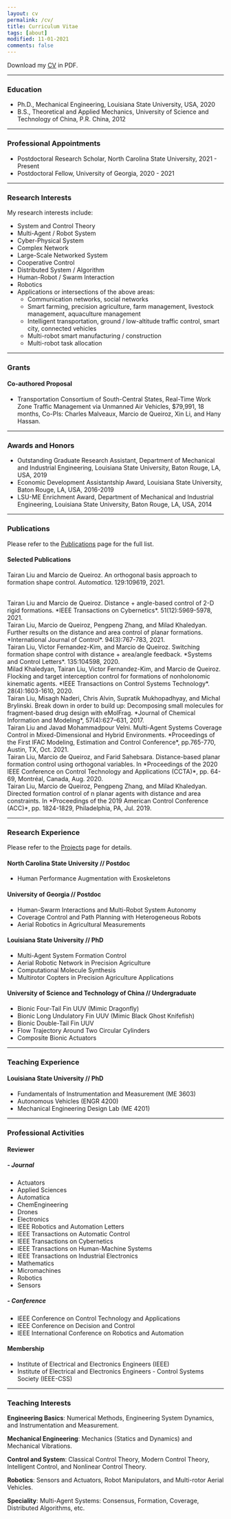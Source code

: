 ```yaml
---
layout: cv
permalink: /cv/
title: Curriculum Vitae
tags: [about]
modified: 11-01-2021
comments: false
---
```


Download my <a href="https://liutairan.github.io/TairanLiu-CV.pdf" target="_blank"><u>CV</u></a> in PDF.

<!-- Download my <a href="https://liutairan.github.io/TairanLiu-CV.pdf" target="_blank"><u>full CV</u></a> or <a href="https://liutairan.github.io/TairanLiu-Resume.pdf" target="_blank"><u>résumé</u></a> in PDF. -->

***

### Education   

* Ph.D., Mechanical Engineering, Louisiana State University, USA, 2020
* B.S., Theoretical and Applied Mechanics, University of Science and Technology of China, P.R. China, 2012

***

### Professional Appointments

* Postdoctoral Research Scholar, North Carolina State University, 2021 - Present
* Postdoctoral Fellow, University of Georgia, 2020 - 2021

***

### Research Interests

My research interests include:
* System and Control Theory
* Multi-Agent / Robot System
* Cyber-Physical System
* Complex Network
* Large-Scale Networked System
* Cooperative Control
* Distributed System / Algorithm
* Human-Robot / Swarm Interaction
* Robotics
* Applications or intersections of the above areas:
  * Communication networks, social networks
  * Smart farming, precision agriculture, farm management, livestock management, aquaculture management
  * Intelligent transportation, ground / low-altitude traffic control, smart city, connected vehicles
  * Multi-robot smart manufacturing / construction
  * Multi-robot task allocation

***

### Grants

#### Co-authored Proposal

* Transportation Consortium of South-Central States, Real-Time Work Zone Traffic Management via Unmanned Air Vehicles, $79,991, 18 months, Co-PIs: Charles Malveaux, Marcio de Queiroz, Xin Li, and Hany Hassan.

***

### Awards and Honors

* Outstanding Graduate Research Assistant, Department of Mechanical and Industrial Engineering, Louisiana State University, Baton Rouge, LA, USA, 2019
* Economic Development Assistantship Award, Louisiana State University, Baton Rouge, LA, USA, 2016-2019
* LSU-ME Enrichment Award, Department of Mechanical and Industrial Engineering, Louisiana State University, Baton Rouge, LA, USA, 2014

***

### Publications   

Please refer to the <a href="https://liutairan.github.io/publications/" target="_blank"><u>Publications</u></a> page for the full list.

#### Selected Publications

Tairan Liu and Marcio de Queiroz. An orthogonal basis approach to formation shape control. *Automatica*. 129:109619, 2021.    

<br />
Tairan Liu and Marcio de Queiroz. Distance + angle-based control of 2-D rigid formations. *IEEE Transactions on Cybernetics*. 51(12):5969-5978, 2021.    

<br />
Tairan Liu, Marcio de Queiroz, Pengpeng Zhang, and Milad Khaledyan. Further results on the distance and area control of planar formations. *International Journal of Control*. 94(3):767-783, 2021.    

<br />
Tairan Liu, Victor Fernandez-Kim, and Marcio de Queiroz. Switching formation shape control with distance + area/angle feedback. *Systems and Control Letters*. 135:104598, 2020.    

<br />
Milad Khaledyan, Tairan Liu, Victor Fernandez-Kim, and Marcio de Queiroz. Flocking and target interception control for formations of nonholonomic kinematic agents. *IEEE Transactions on Control Systems Technology*. 28(4):1603-1610, 2020.    

<br />
Tairan Liu, Misagh Naderi, Chris Alvin, Supratik Mukhopadhyay, and Michal Brylinski. Break down in order to build up: Decomposing small molecules for fragment-based drug design with eMolFrag. *Journal of Chemical Information and Modeling*, 57(4):627–631, 2017.    

<br />
Tairan Liu and Javad Mohammadpour Velni. Multi-Agent Systems Coverage Control in Mixed-Dimensional and Hybrid Environments. *Proceedings of the First IFAC Modeling, Estimation and Control Conference*, pp.765-770, Austin, TX, Oct. 2021.    

<br />
Tairan Liu, Marcio de Queiroz, and Farid Sahebsara. Distance-based planar formation control using orthogonal variables. In *Proceedings of the 2020 IEEE Conference on Control Technology and Applications (CCTA)*, pp. 64-69, Montréal, Canada, Aug. 2020.    

<br />
Tairan Liu, Marcio de Queiroz, Pengpeng Zhang, and Milad Khaledyan. Directed formation control of n planar agents with distance and area constraints. In *Proceedings of the 2019 American Control Conference (ACC)*, pp. 1824-1829, Philadelphia, PA, Jul. 2019.    

***

### Research Experience

Please refer to the <a href="https://liutairan.github.io/projects/" target="_blank"><u>Projects</u></a> page for details.

####  North Carolina State University // Postdoc
* Human Performance Augmentation with Exoskeletons

#### University of Georgia // Postdoc
* Human-Swarm Interactions and Multi-Robot System Autonomy
* Coverage Control and Path Planning with Heterogeneous Robots
* Aerial Robotics in Agricultural Measurements

#### Louisiana State University // PhD
* Multi-Agent System Formation Control
* Aerial Robotic Network in Precision Agriculture
* Computational Molecule Synthesis
* Multirotor Copters in Precision Agriculture Applications

#### University of Science and Technology of China // Undergraduate
* Bionic Four-Tail Fin UUV (Mimic Dragonfly)
* Bionic Long Undulatory Fin UUV (Mimic Black Ghost Knifefish)
* Bionic Double-Tail Fin UUV
* Flow Trajectory Around Two Circular Cylinders
* Composite Bionic Actuators

***

### Teaching Experience

#### Louisiana State University // PhD
* Fundamentals of Instrumentation and Measurement (ME 3603)
* Autonomous Vehicles (ENGR 4200)
* Mechanical Engineering Design Lab (ME 4201)

***

### Professional Activities

#### Reviewer

##### - Journal
* Actuators
* Applied Sciences
* Automatica
* ChemEngineering
* Drones
* Electronics
* IEEE Robotics and Automation Letters
* IEEE Transactions on Automatic Control
* IEEE Transactions on Cybernetics
* IEEE Transactions on Human-Machine Systems
* IEEE Transactions on Industrial Electronics
* Mathematics
* Micromachines
* Robotics
* Sensors

##### - Conference
* IEEE Conference on Control Technology and Applications
* IEEE Conference on Decision and Control
* IEEE International Conference on Robotics and Automation

#### Membership

* Institute of Electrical and Electronics Engineers (IEEE)
* Institute of Electrical and Electronics Engineers - Control Systems Society (IEEE-CSS)

***

### Teaching Interests

**Engineering Basics**:  Numerical Methods, Engineering System Dynamics, and Instrumentation and Measurement.

**Mechanical Engineering**: Mechanics (Statics and Dynamics) and Mechanical Vibrations.

**Control and System**: Classical Control Theory, Modern Control Theory, Intelligent Control, and Nonlinear Control Theory.

**Robotics**: Sensors and Actuators, Robot Manipulators, and Multi-rotor Aerial Vehicles.

**Speciality**: Multi-Agent Systems: Consensus, Formation, Coverage, Distributed Algorithms, etc.
